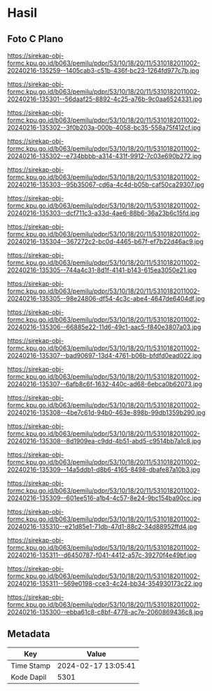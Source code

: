 # Hasil

## Foto C Plano

https://sirekap-obj-formc.kpu.go.id/b063/pemilu/pdpr/53/10/18/20/11/5310182011002-20240216-135259--1405cab3-c51b-436f-bc23-1264fd977c7b.jpg

https://sirekap-obj-formc.kpu.go.id/b063/pemilu/pdpr/53/10/18/20/11/5310182011002-20240216-135301--56daaf25-8892-4c25-a76b-9c0aa6524331.jpg

https://sirekap-obj-formc.kpu.go.id/b063/pemilu/pdpr/53/10/18/20/11/5310182011002-20240216-135302--3f0b203a-000b-4058-bc35-558a75f412cf.jpg

https://sirekap-obj-formc.kpu.go.id/b063/pemilu/pdpr/53/10/18/20/11/5310182011002-20240216-135302--e734bbbb-a314-431f-9912-7c03e690b272.jpg

https://sirekap-obj-formc.kpu.go.id/b063/pemilu/pdpr/53/10/18/20/11/5310182011002-20240216-135303--95b35067-cd6a-4c4d-b05b-caf50ca29307.jpg

https://sirekap-obj-formc.kpu.go.id/b063/pemilu/pdpr/53/10/18/20/11/5310182011002-20240216-135303--dcf711c3-a33d-4ae6-88b6-36a23b6c15fd.jpg

https://sirekap-obj-formc.kpu.go.id/b063/pemilu/pdpr/53/10/18/20/11/5310182011002-20240216-135304--367272c2-bc0d-4465-b67f-ef7b22d46ac9.jpg

https://sirekap-obj-formc.kpu.go.id/b063/pemilu/pdpr/53/10/18/20/11/5310182011002-20240216-135305--744a4c31-8d1f-4141-b143-615ea3050e21.jpg

https://sirekap-obj-formc.kpu.go.id/b063/pemilu/pdpr/53/10/18/20/11/5310182011002-20240216-135305--98e24806-df54-4c3c-abe4-4647de6404df.jpg

https://sirekap-obj-formc.kpu.go.id/b063/pemilu/pdpr/53/10/18/20/11/5310182011002-20240216-135306--66885e22-11d6-49c1-aac5-f840e3807a03.jpg

https://sirekap-obj-formc.kpu.go.id/b063/pemilu/pdpr/53/10/18/20/11/5310182011002-20240216-135307--bad90697-13d4-4761-b06b-bfdfd0ead022.jpg

https://sirekap-obj-formc.kpu.go.id/b063/pemilu/pdpr/53/10/18/20/11/5310182011002-20240216-135307--6afb8c6f-1632-440c-ad68-6ebca0b62073.jpg

https://sirekap-obj-formc.kpu.go.id/b063/pemilu/pdpr/53/10/18/20/11/5310182011002-20240216-135308--4be7c61d-94b0-463e-898b-99db1359b290.jpg

https://sirekap-obj-formc.kpu.go.id/b063/pemilu/pdpr/53/10/18/20/11/5310182011002-20240216-135308--8d1909ea-c9dd-4b51-abd5-c9514bb7a1c8.jpg

https://sirekap-obj-formc.kpu.go.id/b063/pemilu/pdpr/53/10/18/20/11/5310182011002-20240216-135309--14a5ddb1-d8b6-4165-8498-dbafe87a10b3.jpg

https://sirekap-obj-formc.kpu.go.id/b063/pemilu/pdpr/53/10/18/20/11/5310182011002-20240216-135309--601ee516-a1b4-4c57-8e24-9bc154ba90cc.jpg

https://sirekap-obj-formc.kpu.go.id/b063/pemilu/pdpr/53/10/18/20/11/5310182011002-20240216-135310--e21d85e1-71db-47d1-88c2-34d88952ffd4.jpg

https://sirekap-obj-formc.kpu.go.id/b063/pemilu/pdpr/53/10/18/20/11/5310182011002-20240216-135311--d6450787-f041-4412-a57c-39270f4e49bf.jpg

https://sirekap-obj-formc.kpu.go.id/b063/pemilu/pdpr/53/10/18/20/11/5310182011002-20240216-135311--569e0198-cce3-4c24-bb34-354930173c22.jpg

https://sirekap-obj-formc.kpu.go.id/b063/pemilu/pdpr/53/10/18/20/11/5310182011002-20240216-135300--ebba61c8-c8bf-4778-ac7e-2060869436c8.jpg


## Metadata

| Key        | Value               |
| ---------- | ------------------- |
| Time Stamp | 2024-02-17 13:05:41 |
| Kode Dapil | 5301                |



